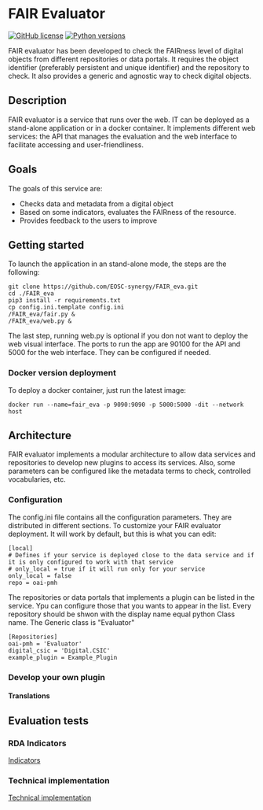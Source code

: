 # FAIR Evaluator
[![GitHub license](https://img.shields.io/github/license/indigo-dc/DEEPaaS.svg)](https://github.com/indigo-dc/DEEPaaS/blob/master/LICENSE)
[![Python versions](https://img.shields.io/pypi/pyversions/deepaas.svg)](https://pypi.python.org/pypi/deepaas)

FAIR evaluator has been developed to check the FAIRness level of digital objects from different repositories or data portals. It requires the object identifier (preferably persistent and unique identifier) and the repository to check. It also provides a generic and agnostic way to check digital objects.

## Description
FAIR evaluator is a service that runs over the web. IT can be deployed as a stand-alone application or in a docker container. It implements different web services: the API that manages the evaluation and the web interface to facilitate accessing and user-friendliness.

## Goals
The goals of this service are:
- Checks data and metadata from a digital object
- Based on some indicators, evaluates the FAIRness of the resource.
- Provides feedback to the users to improve

## Getting started
To launch the application in an stand-alone mode, the steps are the following:
```
git clone https://github.com/EOSC-synergy/FAIR_eva.git
cd ./FAIR_eva
pip3 install -r requirements.txt
cp config.ini.template config.ini
/FAIR_eva/fair.py &
/FAIR_eva/web.py &
```
The last step, running web.py is optional if you don not want to deploy the web visual interface. The ports to run the app are 90100 for the API and 5000 for the web interface. They can be configured if needed.

### Docker version deployment
To deploy a docker container, just run the latest image:
```
docker run --name=fair_eva -p 9090:9090 -p 5000:5000 -dit --network host
```

## Architecture
FAIR evaluator implements a modular architecture to allow data services and repositories to develop new plugins to access its services. Also, some parameters can be configured like the metadata terms to check, controlled vocabularies, etc.

### Configuration
The config.ini file contains all the configuration parameters. They are distributed in different sections. To customize your FAIR evaluator deployment. It will work by default, but this is what you can edit:
```
[local]
# Defines if your service is deployed close to the data service and if it is only configured to work with that service
# only_local = true if it will run only for your service
only_local = false
repo = oai-pmh
```
The repositories or data portals that implements a plugin can be listed in the service. Ypu can configure those that you wants to appear in the list. Every repository should be shwon with the display name equal python Class name. The Generic class is "Evaluator"
```
[Repositories]
oai-pmh = 'Evaluator'
digital_csic = 'Digital.CSIC'
example_plugin = Example_Plugin
````

### Develop your own plugin



#### Translations

## Evaluation tests

### RDA Indicators

[Indicators](indicators.md)

### Technical implementation
[Technical implementation](technical_implementation.md)
